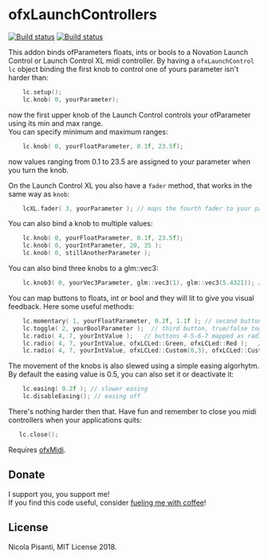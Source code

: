 ofxLaunchControllers
=====================================
[![Build status](https://travis-ci.org/npisanti/ofxLaunchControllers.svg?branch=master)](https://travis-ci.org/npisanti/ofxLaunchControllers) [![Build status](https://ci.appveyor.com/api/projects/status/10w7io3upmam5rtu?svg=true)](https://ci.appveyor.com/project/npisanti/ofxlaunchcontrollers)

This addon binds ofParameters floats, ints or bools to a Novation Launch Control or Launch Control XL midi controller. By having a `ofxLaunchControl lc` object binding the first knob to control one of yours parameter isn't harder than:   
```cpp
    lc.setup();
    lc.knob( 0, yourParameter);
```
now the first upper knob of the Launch Control controls your ofParameter using its min and max range.   
You can specify minimum and maximum ranges:   
```cpp
    lc.knob( 0, yourFloatParameter, 0.1f, 23.5f);
```
now values ranging from 0.1 to 23.5 are assigned to your parameter when you turn the knob.   
   
On the Launch Control XL you also have a `fader` method, that works in the same way as `knob`:   
```cpp
    lcXL.fader( 3, yourParameter ); // maps the fourth fader to your parameter
```   
   
You can also bind a knob to multiple values:   
```cpp
    lc.knob( 0, yourFloatParameter, 0.1f, 23.5f);
    lc.knob( 0, yourIntParameter, 20, 35 );
    lc.knob( 0, stillAnotherParameter );
```

You can also bind three knobs to a glm::vec3:   
```cpp
    lc.knob3( 0, yourVec3Parameter, glm::vec3(1), glm::vec3(5.4321)); // knob 0, 1 & 2 are bound to x, y & z
```
   
You can map buttons to floats, int or bool and  they will lit to give you visual feedback. Here some useful methods:   
```cpp
    lc.momentary( 1, yourFloatParameter, 0.2f, 1.1f ); // second button, 1.1 when pressed, 0.2 when released
    lc.toggle( 2, yourBoolParameter );  // third button, true/false toggle
    lc.radio( 4, 7, yourIntValue );   // buttons 4-5-6-7 mapped as radio buttons to int values 0-1-2-3
    lc.radio( 4, 7, yourIntValue, ofxLCLed::Green, ofxLCLed::Red );   // buttons as above, and on = green, off = red
    lc.radio( 4, 7, yourIntValue, ofxLCLed::Custom(0,3), ofxLCLed::Custom(3,0) );  // same as above
```   

The movement of the knobs is also slewed using a simple easing algorhytm. By default the easing value is 0.5, you can also set it or deactivate it:   
```cpp
    lc.easing( 0.2f ); // slower easing 
    lc.disableEasing(); // easing off
```   
   
There's nothing harder then that. Have fun and remember to close you midi controllers when your applications quits:   
```cpp
   lc.close();
```  
   
Requires [ofxMidi](https://github.com/danomatika/ofxMidi).    
   
Donate
------------ 
I support you, you support me!    
If you find this code useful, consider [fueling me with coffee](https://ko-fi.com/npisanti)!
   
License 
------------   
Nicola Pisanti, MIT License 2018.   


